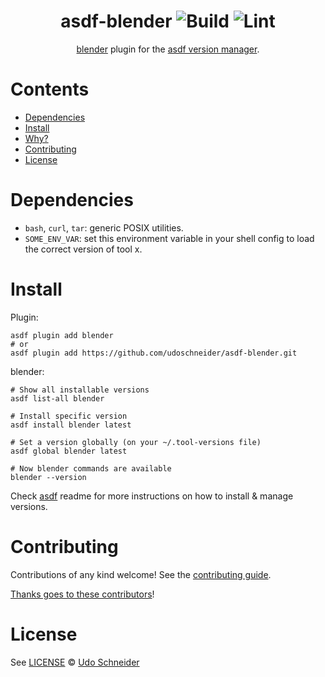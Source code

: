 <div align="center">

# asdf-blender ![Build](https://github.com/udoschneider/asdf-blender/workflows/Build/badge.svg) ![Lint](https://github.com/udoschneider/asdf-blender/workflows/Lint/badge.svg)

[blender](https://github.com/blender/blender) plugin for the [asdf version manager](https://asdf-vm.com).

</div>

# Contents

- [Dependencies](#dependencies)
- [Install](#install)
- [Why?](#why)
- [Contributing](#contributing)
- [License](#license)

# Dependencies

- `bash`, `curl`, `tar`: generic POSIX utilities.
- `SOME_ENV_VAR`: set this environment variable in your shell config to load the correct version of tool x.

# Install

Plugin:

```shell
asdf plugin add blender
# or
asdf plugin add https://github.com/udoschneider/asdf-blender.git
```

blender:

```shell
# Show all installable versions
asdf list-all blender

# Install specific version
asdf install blender latest

# Set a version globally (on your ~/.tool-versions file)
asdf global blender latest

# Now blender commands are available
blender --version
```

Check [asdf](https://github.com/asdf-vm/asdf) readme for more instructions on how to
install & manage versions.

# Contributing

Contributions of any kind welcome! See the [contributing guide](contributing.md).

[Thanks goes to these contributors](https://github.com/udoschneider/asdf-blender/graphs/contributors)!

# License

See [LICENSE](LICENSE) © [Udo Schneider](https://github.com/udoschneider/)
